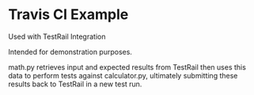# Travis CI Example

Used with TestRail Integration

Intended for demonstration purposes.

math.py retrieves input and expected results from TestRail then uses this data to perform tests against calculator.py, ultimately submitting these results back to TestRail in a new test run.
